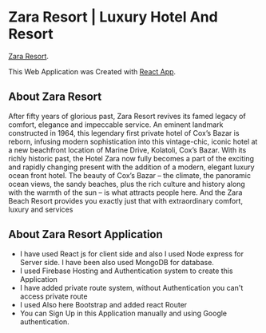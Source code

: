 # Zara Resort | Luxury Hotel And Resort

[Zara Resort](https://zara-resort.web.app/).

This Web Application was Created with [React App](https://zara-resort.web.app/).

## About Zara Resort

After fifty years of glorious past, Zara Resort revives its famed legacy of comfort, elegance and impeccable service. An eminent landmark constructed in 1964, this legendary first private hotel of Cox’s Bazar is reborn, infusing modern sophistication into this vintage-chic, iconic hotel at a new beachfront location of Marine Drive, Kolatoli, Cox’s Bazar.
With its richly historic past, the Hotel Zara now fully becomes a part of the exciting and rapidly changing present with the addition of a modern, elegant luxury ocean front hotel. The beauty of Cox’s Bazar – the climate, the panoramic ocean views, the sandy beaches, plus the rich culture and history along with the warmth of the sun – is what attracts people here. And the Zara Beach Resort provides you exactly just that with extraordinary comfort, luxury and services

## About Zara Resort Application

- I have used React js for client side and also I used Node express for Server side. I have been also used MongoDB for database.
- I used Firebase Hosting and Authentication system to create this Application
- I have added private route system, without Authentication you can't access private route
- I used Also here Bootstrap and added react Router
- You can Sign Up in this Application manually and using Google authentication.

